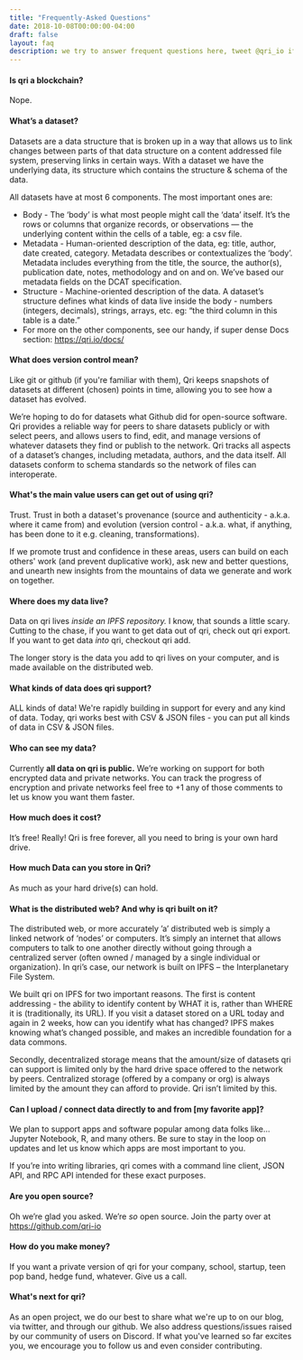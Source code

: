 ```yaml
---
title: "Frequently-Asked Questions"
date: 2018-10-08T00:00:00-04:00
draft: false
layout: faq
description: we try to answer frequent questions here, tweet @qri_io if you think something's missing!
---
```


#### Is qri a blockchain?
Nope.

#### What’s a dataset?

Datasets are a data structure that is broken up in a way that allows us to link changes between parts of that data structure on a content addressed file system, preserving links in certain ways. 
With a dataset we have the underlying data, its structure which contains the structure & schema of the data.

All datasets have at most 6 components. The most important ones are:

- Body - The ‘body’ is what most people might call the ‘data’ itself. It’s the rows or columns that organize records, or observations — the underlying content within the cells of a table, eg: a csv file.
- Metadata - Human-oriented description of the data, eg: title, author, date created, category. Metadata describes or contextualizes the ‘body’.  Metadata includes everything from the title, the source, the author(s), publication date, notes, methodology and on and on. We’ve based our metadata fields on the DCAT specification.
- Structure - Machine-oriented description of the data. A dataset’s structure defines what kinds of data live inside the body - numbers (integers, decimals), strings, arrays, etc. eg: “the third column in this table is a date.”
- For more on the other components, see our handy, if super dense Docs section: https://qri.io/docs/


#### What does version control mean?

Like git or github (if you're familiar with them), Qri keeps snapshots of datasets at different (chosen) points in time, allowing you to see how a dataset has evolved. 

We’re hoping to do for datasets what Github did for open-source software. Qri provides a reliable way for peers to share datasets publicly or with select peers, and allows users to find, edit, and manage versions of whatever datasets they find or publish to the network. Qri tracks all aspects of a dataset’s changes, including metadata, authors, and the data itself. All datasets conform to schema standards so the network of files can interoperate.

#### What's the main value users can get out of using qri?

Trust. Trust in both a dataset's provenance (source and authenticity - a.k.a. where it came from) and evolution (version control - a.k.a. what, if anything, has been done to it e.g. cleaning, transformations). 

If we promote trust and confidence in these areas, users can build on each others' work (and prevent duplicative work), ask new and better questions, and unearth new insights from the mountains of data we generate and work on together.


#### Where does my data live?

Data on qri lives *inside an IPFS repository.* I know, that sounds a little scary. Cutting to the chase, if you want to get data out of qri, check out qri export. If you want to get data *into* qri, checkout qri add.

The longer story is the data you add to qri lives on your computer, and is made available on the distributed web.


#### What kinds of data does qri support?

ALL kinds of data! We're rapidly building in support for every and any kind of data. Today, qri works best with CSV & JSON files - you can put all kinds of data in CSV & JSON files.


#### Who can see my data?

Currently **all data on qri is public.** We’re working on support for both encrypted data and private networks. You can track the progress of encryption and private networks feel free to +1 any of those comments to let us know you want them faster.


#### How much does it cost?

It’s free! Really! Qri is free forever, all you need to bring is your own hard drive.


#### How much Data can you store in Qri?

As much as your hard drive(s) can hold.

#### What is the distributed web? And why is qri built on it?

The distributed web, or more accurately ’a’ distributed web is simply a linked network of ‘nodes’ or computers. It’s simply an internet that allows computers to talk to one another directly without going through a centralized server (often owned / managed by a single individual or organization). In qri’s case, our network is built on IPFS – the Interplanetary File System.

We built qri on IPFS for two important reasons. The first is content addressing - the ability to identify content by WHAT it is, rather than WHERE it is (traditionally, its URL). If you visit a dataset stored on a URL today and again in 2 weeks, how can you identify what has changed? IPFS makes knowing what’s changed possible, and makes an incredible foundation for a data commons. 

Secondly, decentralized storage means that the amount/size of datasets qri can support is limited only by the hard drive space offered to the network by peers. Centralized storage (offered by a company or org) is always limited by the amount they can afford to provide. Qri isn’t limited by this.

#### Can I upload / connect data directly to and from [my favorite app]?

We plan to support apps and software popular among data folks like… Jupyter Notebook, R, and many others. Be sure to stay in the loop on updates and let us know which apps are most important to you. 

If you’re into writing libraries, qri comes with a command line client, JSON API, and RPC API intended for these exact purposes.


#### Are you open source?

Oh we’re glad you asked. We’re *so* open source. Join the party over at https://github.com/qri-io


#### How do you make money?

If you want a private version of qri for your company, school, startup, teen pop band, hedge fund, whatever. Give us a call. 


#### What's next for qri?

As an open project, we do our best to share what we're up to on our blog, via twitter, and through our github. We also address questions/issues raised by our community of users on Discord. If what you've learned so far excites you, we encourage you to follow us and even consider contributing.



